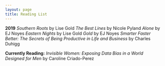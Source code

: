 ```yaml
---
layout: page
title: Reading List
---
```

**2019**
*Southern Roots* by Lise Gold
*The Best Lines* by Nicole Pyland
*Alone* by EJ Noyes
*Eastern Nights* by Lise Gold
*Gold* by EJ Noyes
*Smarter Faster Better: The Secrets of Being Productive in Life and Business* by Charles Duhigg

**Currently Reading:**
*Invisible Women: Exposing Data Bias in a World Designed for Men* by Caroline Criado-Perez

